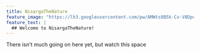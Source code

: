```yaml
---
title: NisargaTheNature
feature_image: "https://lh3.googleusercontent.com/pw/AMWts8B5k-Cv-V8DpqPYFtuq_2nS3GSFV-6o9PEeC3MwryBmJRdqAh0k93Mljh8Pgky6dnwpWQh1queXQrl4OlA9BLKj5wAaBgq6tW20aOCaJiowFrgTnNlYK_x8mbBDOigl120aUKJr3hTNXAaBUL3odOc=w600-h200-s-no"
feature_text: |
  ## Welcome to NisargaTheNature!
---
```


There isn't much going on here yet, but watch this space
